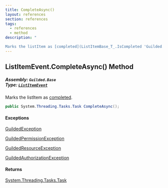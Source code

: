 ```yaml
---
title: CompleteAsync()
layout: references
section: references
tags:
  - references
  - method
description: "

Marks the listItem as [completed](ListItemBase_T_.IsCompleted 'Guilded.Base.Content.ListItemBase<T>.IsCompleted')."
---
```


## ListItemEvent.CompleteAsync() Method
##### **Assembly:** `Guilded.Base`<br/>**Type:** [`ListItemEvent`](ListItemEvent 'Guilded.Base.Events.ListItemEvent')

Marks the listItem as [completed](ListItemBase_T_.IsCompleted 'Guilded.Base.Content.ListItemBase<T>.IsCompleted').

```csharp
public System.Threading.Tasks.Task CompleteAsync();
```

#### Exceptions

[GuildedException](GuildedException 'Guilded.Base.GuildedException')

[GuildedPermissionException](GuildedPermissionException 'Guilded.Base.GuildedPermissionException')

[GuildedResourceException](GuildedResourceException 'Guilded.Base.GuildedResourceException')

[GuildedAuthorizationException](GuildedAuthorizationException 'Guilded.Base.GuildedAuthorizationException')

#### Returns
[System.Threading.Tasks.Task](https://docs.microsoft.com/en-us/dotnet/api/System.Threading.Tasks.Task 'System.Threading.Tasks.Task')